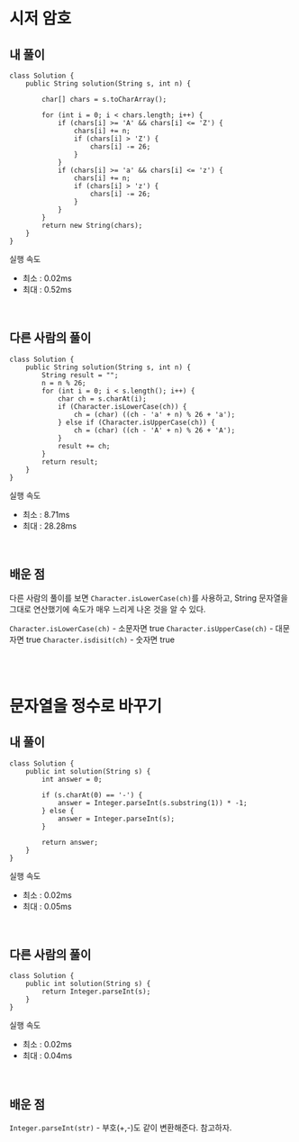 # 시저 암호

## 내 풀이

```
class Solution {
    public String solution(String s, int n) {

        char[] chars = s.toCharArray();

        for (int i = 0; i < chars.length; i++) {
            if (chars[i] >= 'A' && chars[i] <= 'Z') {
                chars[i] += n;
                if (chars[i] > 'Z') {
                    chars[i] -= 26;
                }
            }
            if (chars[i] >= 'a' && chars[i] <= 'z') {
                chars[i] += n;
                if (chars[i] > 'z') {
                    chars[i] -= 26;
                }
            }
        }
        return new String(chars);
    }
}
```

실행 속도
- 최소 : 0.02ms
- 최대 : 0.52ms

<br/>

## 다른 사람의 풀이

```
class Solution {
    public String solution(String s, int n) {
        String result = "";
        n = n % 26;
        for (int i = 0; i < s.length(); i++) {
            char ch = s.charAt(i);
            if (Character.isLowerCase(ch)) {
                ch = (char) ((ch - 'a' + n) % 26 + 'a');
            } else if (Character.isUpperCase(ch)) {
                ch = (char) ((ch - 'A' + n) % 26 + 'A');
            }
            result += ch;
        }
        return result;
    }
}
```

실행 속도
- 최소 : 8.71ms
- 최대 : 28.28ms

<br/>

## 배운 점

다른 사람의 풀이를 보면 `Character.isLowerCase(ch)`를 사용하고, String 문자열을 그대로 연산했기에 속도가 매우 느리게 나온 것을 알 수 있다.

`Character.isLowerCase(ch)` - 소문자면 true
`Character.isUpperCase(ch)` - 대문자면 true
`Character.isdisit(ch)` - 숫자면 true

<br/>
<br/>

# 문자열을 정수로 바꾸기

## 내 풀이

```
class Solution {
    public int solution(String s) {
        int answer = 0;

        if (s.charAt(0) == '-') {
            answer = Integer.parseInt(s.substring(1)) * -1;
        } else {
            answer = Integer.parseInt(s);
        }

        return answer;
    }
}
```

실행 속도
- 최소 : 0.02ms
- 최대 : 0.05ms

<br/>

## 다른 사람의 풀이

```
class Solution {
    public int solution(String s) {
        return Integer.parseInt(s);
    }
}
```

실행 속도
- 최소 : 0.02ms
- 최대 : 0.04ms

<br/>

## 배운 점

`Integer.parseInt(str)` - 부호(+,-)도 같이 변환해준다. 참고하자.